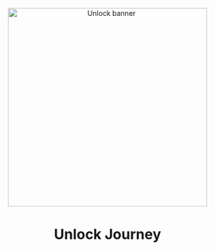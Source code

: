 <p align="center">
  <a href="https://unlock.quanpham.io" target="_blank">
    <img src="https://unlock.quanpham.io/img/banner.svg" alt="Unlock banner" width="400">
  </a>
</p>
<h1 align="center">Unlock Journey</h1>
